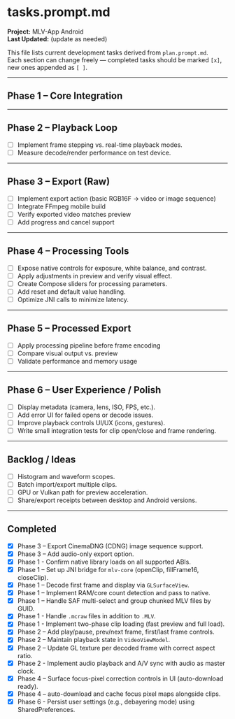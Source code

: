 # tasks.prompt.md
**Project:** MLV-App Android  
**Last Updated:** (update as needed)

This file lists current development tasks derived from `plan.prompt.md`.  
Each section can change freely — completed tasks should be marked `[x]`, new ones appended as `[ ]`.

---

## Phase 1 – Core Integration

---

## Phase 2 – Playback Loop
- [ ] Implement frame stepping vs. real-time playback modes.
- [ ] Measure decode/render performance on test device.

---

## Phase 3 – Export (Raw)
- [ ] Implement export action (basic RGB16F → video or image sequence)
- [ ] Integrate FFmpeg mobile build
- [ ] Verify exported video matches preview
- [ ] Add progress and cancel support

---

## Phase 4 – Processing Tools
- [ ] Expose native controls for exposure, white balance, and contrast.
- [ ] Apply adjustments in preview and verify visual effect.
- [ ] Create Compose sliders for processing parameters.
- [ ] Add reset and default value handling.
- [ ] Optimize JNI calls to minimize latency.

---

## Phase 5 – Processed Export
- [ ] Apply processing pipeline before frame encoding
- [ ] Compare visual output vs. preview
- [ ] Validate performance and memory usage

---

## Phase 6 – User Experience / Polish
- [ ] Display metadata (camera, lens, ISO, FPS, etc.).
- [ ] Add error UI for failed opens or decode issues.
- [ ] Improve playback controls UI/UX (icons, gestures).
- [ ] Write small integration tests for clip open/close and frame rendering.

---

## Backlog / Ideas
- [ ] Histogram and waveform scopes.
- [ ] Batch import/export multiple clips.
- [ ] GPU or Vulkan path for preview acceleration.
- [ ] Share/export receipts between desktop and Android versions.

---

## Completed
- [x] Phase 3 – Export CinemaDNG (CDNG) image sequence support.
- [x] Phase 3 – Add audio-only export option.
- [x] Phase 1 - Confirm native library loads on all supported ABIs.
- [x] Phase 1 – Set up JNI bridge for `mlv-core` (openClip, fillFrame16, closeClip).
- [x] Phase 1 – Decode first frame and display via `GLSurfaceView`.
- [x] Phase 1 – Implement RAM/core count detection and pass to native.
- [x] Phase 1 – Handle SAF multi-select and group chunked MLV files by GUID.
- [x] Phase 1 - Handle `.mcraw` files in addition to `.MLV`.
- [x] Phase 1 - Implement two-phase clip loading (fast preview and full load).
- [x] Phase 2 – Add play/pause, prev/next frame, first/last frame controls.
- [x] Phase 2 – Maintain playback state in `VideoViewModel`.
- [x] Phase 2 – Update GL texture per decoded frame with correct aspect ratio.
- [x] Phase 2 - Implement audio playback and A/V sync with audio as master clock.
- [x] Phase 4 – Surface focus-pixel correction controls in UI (auto-download ready).
- [x] Phase 4 – auto-download and cache focus pixel maps alongside clips.
- [x] Phase 6 - Persist user settings (e.g., debayering mode) using SharedPreferences.
